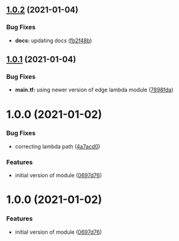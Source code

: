## [1.0.2](http://bitbucket.org/adaptavistlabs/module-aws-cloudfront-ld-router/compare/v1.0.1...v1.0.2) (2021-01-04)


### Bug Fixes

* **docs:** updating docs ([fb2f48b](http://bitbucket.org/adaptavistlabs/module-aws-cloudfront-ld-router/commits/fb2f48be936dc42b72989dee06cd8c28ef050c63))

## [1.0.1](http://bitbucket.org/adaptavistlabs/module-aws-cloudfront-ld-router/compare/v1.0.0...v1.0.1) (2021-01-04)


### Bug Fixes

* **main.tf:** using newer version of edge lambda module ([7898fda](http://bitbucket.org/adaptavistlabs/module-aws-cloudfront-ld-router/commits/7898fdad3fe3710908bf2aebc7c7c49d7ea3b4ba))

# 1.0.0 (2021-01-02)


### Bug Fixes

* correcting lambda path ([4a7acd0](http://bitbucket.org/adaptavistlabs/module-aws-cloudfront-ld-router/commits/4a7acd08cdb35d46583cb314d813c4acee163cdd))


### Features

* initial version of module ([0697d76](http://bitbucket.org/adaptavistlabs/module-aws-cloudfront-ld-router/commits/0697d76f19917e14a0a6a5e78e7410b0c32ff96b))

# 1.0.0 (2021-01-02)


### Features

* initial version of module ([0697d76](http://bitbucket.org/adaptavistlabs/module-aws-cloudfront-ld-router/commits/0697d76f19917e14a0a6a5e78e7410b0c32ff96b))
